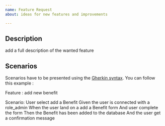 ```yaml
---
name: Feature Request
about: ideas for new features and improvements

---
```


## Description

add a full description of the wanted feature

## Scenarios
Scenarios have to be presented using the [Gherkin syntax](https://docs.cucumber.io/gherkin/). You can follow this example :

Feature : add new benefit 

Scenario: User select add a Benefit
    Given the user is connected with a role_admin
    When the user land on a add a Benefit form
    And user complete the form
    Then the Benefit has been added to the database
    And the user get a confirmation message
    
    